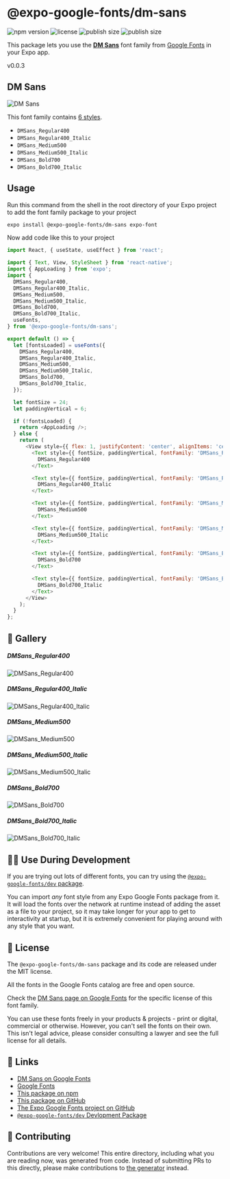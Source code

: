 # @expo-google-fonts/dm-sans

![npm version](https://flat.badgen.net/npm/v/@expo-google-fonts/dm-sans)
![license](https://flat.badgen.net/github/license/expo/google-fonts)
![publish size](https://flat.badgen.net/packagephobia/install/@expo-google-fonts/dm-sans)
![publish size](https://flat.badgen.net/packagephobia/publish/@expo-google-fonts/dm-sans)

This package lets you use the [**DM Sans**](https://fonts.google.com/specimen/DM+Sans) font family from [Google Fonts](https://fonts.google.com/) in your Expo app.

v0.0.3

## DM Sans

![DM Sans](./font-family.png)

This font family contains [6 styles](#-gallery).

- `DMSans_Regular400`
- `DMSans_Regular400_Italic`
- `DMSans_Medium500`
- `DMSans_Medium500_Italic`
- `DMSans_Bold700`
- `DMSans_Bold700_Italic`

## Usage

Run this command from the shell in the root directory of your Expo project to add the font family package to your project
```sh
expo install @expo-google-fonts/dm-sans expo-font
```

Now add code like this to your project
```js
import React, { useState, useEffect } from 'react';

import { Text, View, StyleSheet } from 'react-native';
import { AppLoading } from 'expo';
import {
  DMSans_Regular400,
  DMSans_Regular400_Italic,
  DMSans_Medium500,
  DMSans_Medium500_Italic,
  DMSans_Bold700,
  DMSans_Bold700_Italic,
  useFonts,
} from '@expo-google-fonts/dm-sans';

export default () => {
  let [fontsLoaded] = useFonts({
    DMSans_Regular400,
    DMSans_Regular400_Italic,
    DMSans_Medium500,
    DMSans_Medium500_Italic,
    DMSans_Bold700,
    DMSans_Bold700_Italic,
  });

  let fontSize = 24;
  let paddingVertical = 6;

  if (!fontsLoaded) {
    return <AppLoading />;
  } else {
    return (
      <View style={{ flex: 1, justifyContent: 'center', alignItems: 'center' }}>
        <Text style={{ fontSize, paddingVertical, fontFamily: 'DMSans_Regular400' }}>
          DMSans_Regular400
        </Text>

        <Text style={{ fontSize, paddingVertical, fontFamily: 'DMSans_Regular400_Italic' }}>
          DMSans_Regular400_Italic
        </Text>

        <Text style={{ fontSize, paddingVertical, fontFamily: 'DMSans_Medium500' }}>
          DMSans_Medium500
        </Text>

        <Text style={{ fontSize, paddingVertical, fontFamily: 'DMSans_Medium500_Italic' }}>
          DMSans_Medium500_Italic
        </Text>

        <Text style={{ fontSize, paddingVertical, fontFamily: 'DMSans_Bold700' }}>
          DMSans_Bold700
        </Text>

        <Text style={{ fontSize, paddingVertical, fontFamily: 'DMSans_Bold700_Italic' }}>
          DMSans_Bold700_Italic
        </Text>
      </View>
    );
  }
};

```

## 🔡 Gallery

##### DMSans_Regular400
![DMSans_Regular400](./e518fdb0a5c0ebe0d1d1b02a9025067837e79d235418ab9dc8366e7ce87fad55.ttf.png)

##### DMSans_Regular400_Italic
![DMSans_Regular400_Italic](./de4a1215c7928ebdd157181021531f87614894038bb9396b05826b7ae9595611.ttf.png)

##### DMSans_Medium500
![DMSans_Medium500](./683cd0ce949642886f9652656cfe66d569a79d1530fcde104214769c266ae121.ttf.png)

##### DMSans_Medium500_Italic
![DMSans_Medium500_Italic](./c3126b61a6d535d42dd4e6e4eb66648863d4d4f9bf639d63da74d20cb3fa1fb4.ttf.png)

##### DMSans_Bold700
![DMSans_Bold700](./940d8601e85100233071b73474474f0ea11612beecddd6da32efb7cd8a3971bd.ttf.png)

##### DMSans_Bold700_Italic
![DMSans_Bold700_Italic](./579b8c8cd4a4fd71ee7ac563e399eacbcba63f3f8556516c95830d98bb9fbae9.ttf.png)


## 👩‍💻 Use During Development

If you are trying out lots of different fonts, you can try using the [`@expo-google-fonts/dev` package](https://github.com/expo/google-fonts/tree/master/font-packages/dev#readme).

You can import *any* font style from any Expo Google Fonts package from it. It will load the fonts
over the network at runtime instead of adding the asset as a file to your project, so it may take longer
for your app to get to interactivity at startup, but it is extremely convenient
for playing around with any style that you want.

## 📖 License

The `@expo-google-fonts/dm-sans` package and its code are released under the MIT license.

All the fonts in the Google Fonts catalog are free and open source.

Check the [DM Sans page on Google Fonts](https://fonts.google.com/specimen/DM+Sans) for the specific license of this font family.

You can use these fonts freely in your products & projects - print or digital, commercial or otherwise. However, you can't sell the fonts on their own. This isn't legal advice, please consider consulting a lawyer and see the full license for all details.

## 🔗 Links

- [DM Sans on Google Fonts](https://fonts.google.com/specimen/DM+Sans)
- [Google Fonts](https://fonts.google.com/)
- [This package on npm](https://www.npmjs.com/package/@expo-google-fonts/dm-sans)
- [This package on GitHub](https://github.com/expo/google-fonts/tree/master/font-packages/dm-sans)
- [The Expo Google Fonts project on GitHub](https://github.com/expo/google-fonts)
- [`@expo-google-fonts/dev` Devlopment Package](https://github.com/expo/google-fonts/tree/master/font-packages/dev)


## 🤝 Contributing

Contributions are very welcome! This entire directory, including what you are reading now, was generated from code. Instead of submitting PRs to this directly, please make contributions to [the generator](https://github.com/expo/google-fonts/tree/master/packages/generator) instead.
